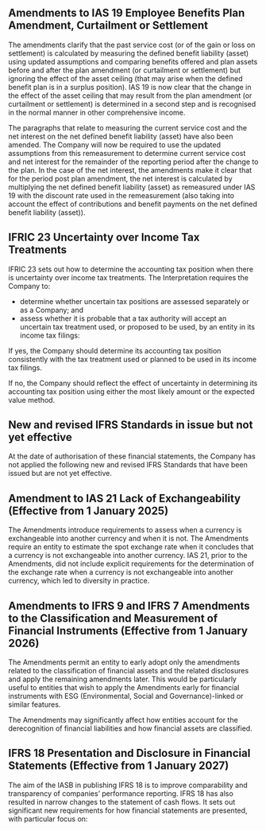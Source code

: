 ## Amendments to IAS 19 Employee Benefits Plan Amendment, Curtailment or Settlement

The amendments clarify that the past service cost (or of the gain or loss on settlement) is calculated by measuring the defined benefit liability (asset) using updated assumptions and comparing benefits offered and plan assets before and after the plan amendment (or curtailment or settlement) but ignoring the effect of the asset ceiling (that may arise when the defined benefit plan is in a surplus position). IAS 19 is now clear that the change in the effect of the asset ceiling that may result from the plan amendment (or curtailment or settlement) is determined in a second step and is recognised in the normal manner in other comprehensive income.

The paragraphs that relate to measuring the current service cost and the net interest on the net defined benefit liability (asset) have also been amended. The Company will now be required to use the updated assumptions from this remeasurement to determine current service cost and net interest for the remainder of the reporting period after the change to the plan. In the case of the net interest, the amendments make it clear that for the period post plan amendment, the net interest is calculated by multiplying the net defined benefit liability (asset) as remeasured under IAS 19 with the discount rate used in the remeasurement (also taking into account the effect of contributions and benefit payments on the net defined benefit liability (asset)).

## IFRIC 23 Uncertainty over Income Tax Treatments

IFRIC 23 sets out how to determine the accounting tax position when there is uncertainty over income tax treatments. The Interpretation requires the Company to:

- determine whether uncertain tax positions are assessed separately or as a Company; and
- assess whether it is probable that a tax authority will accept an uncertain tax treatment used, or proposed to be used, by an entity in its income tax filings:

If yes, the Company should determine its accounting tax position consistently with the tax treatment used or planned to be used in its income tax filings.

If no, the Company should reflect the effect of uncertainty in determining its accounting tax position using either the most likely amount or the expected value method.

## New and revised IFRS Standards in issue but not yet effective

At the date of authorisation of these financial statements, the Company has not applied the following new and revised IFRS Standards that have been issued but are not yet effective.

## Amendment to IAS 21 Lack of Exchangeability (Effective from 1 January 2025)

The Amendments introduce requirements to assess when a currency is exchangeable into another currency and when it is not. The Amendments require an entity to estimate the spot exchange rate when it concludes that a currency is not exchangeable into another currency. IAS 21, prior to the Amendments, did not include explicit requirements for the determination of the exchange rate when a currency is not exchangeable into another currency, which led to diversity in practice.

## Amendments to IFRS 9 and IFRS 7 Amendments to the Classification and Measurement of Financial Instruments (Effective from 1 January 2026)

The Amendments permit an entity to early adopt only the amendments related to the classification of financial assets and the related disclosures and apply the remaining amendments later. This would be particularly useful to entities that wish to apply the Amendments early for financial instruments with ESG (Environmental, Social and Governance)-linked or similar features.

The Amendments may significantly affect how entities account for the derecognition of financial liabilities and how financial assets are classified.

## IFRS 18 Presentation and Disclosure in Financial Statements (Effective from 1 January 2027)

The aim of the IASB in publishing IFRS 18 is to improve comparability and transparency of companies’ performance reporting. IFRS 18 has also resulted in narrow changes to the statement of cash flows. It sets out significant new requirements for how financial statements are presented, with particular focus on: